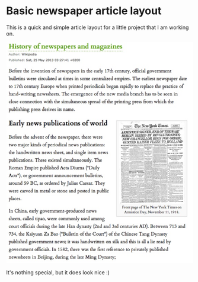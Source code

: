 
Basic newspaper article layout
================

This is a quick and simple article layout for a little project that I am working on.

![Image](screenshot.jpg?raw=true)

It's nothing special, but it does look nice :)
